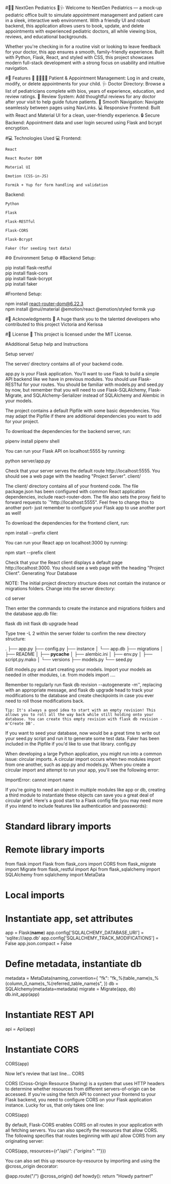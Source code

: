 #🏥👶 NextGen Pediatrics 🧸🩺
Welcome to NextGen Pediatrics — a mock-up pediatric office built to simulate appointment management and patient care in a sleek, interactive web environment. With a friendly UI and robust backend, this application allows users to book, update, and delete appointments with experienced pediatric doctors, all while viewing bios, reviews, and educational backgrounds.

Whether you're checking in for a routine visit or looking to leave feedback for your doctor, this app ensures a smooth, family-friendly experience. Built with Python, Flask, React, and styled with CSS, this project showcases modern full-stack development with a strong focus on usability and intuitive navigation.

#🎉 Features 🎉
👨‍👩‍👧‍👦 Patient & Appointment Management: Log in and create, modify, or delete appointments for your child.
🩺 Doctor Directory: Browse a list of pediatricians complete with bios, years of experience, education, and review ratings.
🌟 Review System: Add thoughtful reviews for any doctor after your visit to help guide future patients.
🧭 Smooth Navigation: Navigate seamlessly between pages using NavLinks.
💻 Responsive Frontend: Built with React and Material UI for a clean, user-friendly experience.
🔒 Secure Backend: Appointment data and user login secured using Flask and bcrypt encryption.

#💻 Technologies Used 💻
Frontend:

    React

    React Router DOM

    Material UI

    Emotion (CSS-in-JS)

    Formik + Yup for form handling and validation

Backend:

    Python

    Flask

    Flask-RESTful

    Flask-CORS

    Flask-Bcrypt

    Faker (for seeding test data)

#⚙️ Environment Setup ⚙️
#Backend Setup:

pip install flask-restful  
pip install flask-cors  
pip install flask-bcrypt  
pip install faker  

#Frontend Setup:

npm install react-router-dom@6.22.3  
npm install @mui/material @emotion/react @emotion/styled formik yup  


#🙏 Acknowledgments 🙏
A huge thank you to the talented developers who contributed to this project Victoria and Kerissa

#📜 License 📜
This project is licensed under the MIT License.



#Additional Setup help and Instructions

Setup
server/

The server/ directory contains all of your backend code.

app.py is your Flask application. You'll want to use Flask to build a simple API backend like we have in previous modules. You should use Flask-RESTful for your routes. You should be familiar with models.py and seed.py by now, but remember that you will need to use Flask-SQLAlchemy, Flask-Migrate, and SQLAlchemy-Serializer instead of SQLAlchemy and Alembic in your models.

The project contains a default Pipfile with some basic dependencies. You may adapt the Pipfile if there are additional dependencies you want to add for your project.

To download the dependencies for the backend server, run:

pipenv install
pipenv shell

You can run your Flask API on localhost:5555 by running:

python server/app.py

Check that your server serves the default route http://localhost:5555. You should see a web page with the heading "Project Server".
client/

The client/ directory contains all of your frontend code. The file package.json has been configured with common React application dependencies, include react-router-dom. The file also sets the proxy field to forward requests to `"http://localhost:5555". Feel free to change this to another port- just remember to configure your Flask app to use another port as well!

To download the dependencies for the frontend client, run:

npm install --prefix client

You can run your React app on localhost:3000 by running:

npm start --prefix client

Check that your the React client displays a default page http://localhost:3000. You should see a web page with the heading "Project Client".
Generating Your Database

NOTE: The initial project directory structure does not contain the instance or migrations folders. Change into the server directory:

cd server

Then enter the commands to create the instance and migrations folders and the database app.db file:

flask db init
flask db upgrade head

Type tree -L 2 within the server folder to confirm the new directory structure:

.
├── app.py
├── config.py
├── instance
│   └── app.db
├── migrations
│   ├── README
│   ├── __pycache__
│   ├── alembic.ini
│   ├── env.py
│   ├── script.py.mako
│   └── versions
├── models.py
└── seed.py

Edit models.py and start creating your models. Import your models as needed in other modules, i.e. from models import ....

Remember to regularly run flask db revision --autogenerate -m'<descriptive message>', replacing <descriptive message> with an appropriate message, and flask db upgrade head to track your modifications to the database and create checkpoints in case you ever need to roll those modifications back.

    Tip: It's always a good idea to start with an empty revision! This allows you to roll all the way back while still holding onto your database. You can create this empty revision with flask db revision -m'Create DB'.

If you want to seed your database, now would be a great time to write out your seed.py script and run it to generate some test data. Faker has been included in the Pipfile if you'd like to use that library.
config.py

When developing a large Python application, you might run into a common issue: circular imports. A circular import occurs when two modules import from one another, such as app.py and models.py. When you create a circular import and attempt to run your app, you'll see the following error:

ImportError: cannot import name

If you're going to need an object in multiple modules like app or db, creating a third module to instantiate these objects can save you a great deal of circular grief. Here's a good start to a Flask config file (you may need more if you intend to include features like authentication and passwords):

# Standard library imports

# Remote library imports
from flask import Flask
from flask_cors import CORS
from flask_migrate import Migrate
from flask_restful import Api
from flask_sqlalchemy import SQLAlchemy
from sqlalchemy import MetaData

# Local imports

# Instantiate app, set attributes
app = Flask(__name__)
app.config['SQLALCHEMY_DATABASE_URI'] = 'sqlite:///app.db'
app.config['SQLALCHEMY_TRACK_MODIFICATIONS'] = False
app.json.compact = False

# Define metadata, instantiate db
metadata = MetaData(naming_convention={
    "fk": "fk_%(table_name)s_%(column_0_name)s_%(referred_table_name)s",
})
db = SQLAlchemy(metadata=metadata)
migrate = Migrate(app, db)
db.init_app(app)

# Instantiate REST API
api = Api(app)

# Instantiate CORS
CORS(app)

Now let's review that last line...
CORS

CORS (Cross-Origin Resource Sharing) is a system that uses HTTP headers to determine whether resources from different servers-of-origin can be accessed. If you're using the fetch API to connect your frontend to your Flask backend, you need to configure CORS on your Flask application instance. Lucky for us, that only takes one line:

CORS(app)

By default, Flask-CORS enables CORS on all routes in your application with all fetching servers. You can also specify the resources that allow CORS. The following specifies that routes beginning with api/ allow CORS from any originating server:

CORS(app, resources={r"/api/*": {"origins": "*"}})

You can also set this up resource-by-resource by importing and using the @cross_origin decorator:

@app.route("/")
@cross_origin()
def howdy():
  return "Howdy partner!"